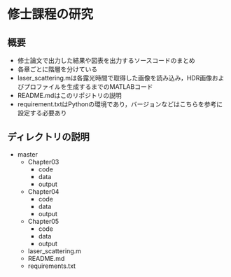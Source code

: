 # 修士課程の研究

## 概要
- 修士論文で出力した結果や図表を出力するソースコードのまとめ
- 各章ごとに階層を分けている
- laser_scattering.mは各露光時間で取得した画像を読み込み，HDR画像およびプロファイルを生成するまでのMATLABコード
- README.mdはこのリポジトリの説明
- requirement.txtはPythonの環境であり，バージョンなどはこちらを参考に設定する必要あり

## ディレクトリの説明
- master
    - Chapter03
        - code
        - data
        - output
    - Chapter04
        - code
        - data
        - output
    - Chapter05
        - code
        - data
        - output
    - laser_scattering.m
    - README.md
    - requirements.txt
